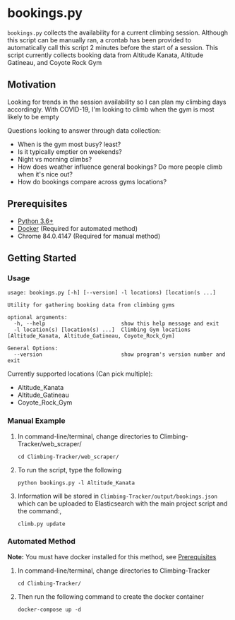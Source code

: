 # bookings.py
`bookings.py` collects the availability for a current climbing session. Although this script can be manually ran, a crontab has been provided to automatically call this script 2 minutes before the start of a session. This script currently collects booking data from Altitude Kanata, Altitude Gatineau, and Coyote Rock Gym

## Motivation
Looking for trends in the session availability so I can plan my climbing days accordingly. With COVID-19, I'm looking to climb when the gym is most likely to be empty

Questions looking to answer through data collection:
- When is the gym most busy? least?
- Is it typically emptier on weekends?
- Night vs morning climbs?
- How does weather influence general bookings? Do more people climb when it's nice out?
- How do bookings compare across gyms locations?

## Prerequisites
- [Python 3.6+](https://www.python.org/downloads/)
- [Docker](https://www.docker.com/products/docker-desktop) (Required for automated method)
- Chrome 84.0.4147 (Required for manual method)

## Getting Started
### Usage
```
usage: bookings.py [-h] [--version] -l locations) [location(s ...]

Utility for gathering booking data from climbing gyms

optional arguments:
  -h, --help                        show this help message and exit
  -l location(s) [location(s) ...]  Climbing Gym locations [Altitude_Kanata, Altitude_Gatineau, Coyote_Rock_Gym]

General Options:
  --version                         show program's version number and exit
```

Currently supported locations (Can pick multiple):
- Altitude_Kanata
- Altitude_Gatineau
- Coyote_Rock_Gym

### Manual Example
1. In command-line/terminal, change directories to Climbing-Tracker/web_scraper/
    ```
    cd Climbing-Tracker/web_scraper/
    ```
2. To run the script, type the following
    ```
    python bookings.py -l Altitude_Kanata
    ```
3. Information will be stored in `Climbing-Tracker/output/bookings.json` which can be uploaded to Elasticsearch with the main project script and the command:,
    ```
    climb.py update
    ```

### Automated Method
**Note:** You must have docker installed for this method, see [Prerequisites](##Prerequisites)

1. In command-line/terminal, change directories to Climbing-Tracker
    ```
    cd Climbing-Tracker/
    ```
2. Then run the following command to create the docker container
    ```
    docker-compose up -d
    ```